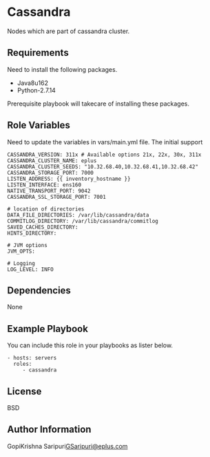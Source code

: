 Cassandra
=========

Nodes which are part of cassandra cluster.

Requirements
------------

Need to install the following packages.
 - Java8u162
 - Python-2.7.14

Prerequisite playbook will takecare of installing these packages.

Role Variables
--------------

Need to update the variables in vars/main.yml file. The initial support 

```
CASSANDRA_VERSION: 311x # Available options 21x, 22x, 30x, 311x
CASSANDRA_CLUSTER_NAME: eplus
CASSANDRA_CLUSTER_SEEDS: "10.32.68.40,10.32.68.41,10.32.68.42"
CASSANDRA_STORAGE_PORT: 7000
LISTEN_ADDRESS: {{ inventory_hostname }} 
LISTEN_INTERFACE: ens160
NATIVE_TRANSPORT_PORT: 9042
CASSANDRA_SSL_STORAGE_PORT: 7001

# location of directories
DATA_FILE_DIRECTORIES: /var/lib/cassandra/data
COMMITLOG_DIRECTORY: /var/lib/cassandra/commitlog
SAVED_CACHES_DIRECTORY:
HINTS_DIRECTORY:

# JVM options
JVM_OPTS:

# Logging
LOG_LEVEL: INFO
```

Dependencies
------------

None

Example Playbook
----------------

You can include this role in your playbooks as lister below.

    - hosts: servers
      roles:
         - cassandra

License
-------

BSD

Author Information
------------------

GopiKrishna Saripuri<GSaripuri@eplus.com>
